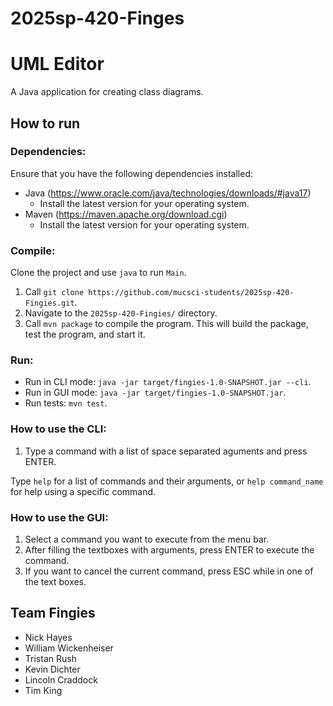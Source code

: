 # 2025sp-420-Finges

# UML Editor
A Java application for creating class diagrams.

## How to run
### Dependencies:
Ensure that you have the following dependencies installed:
- Java (https://www.oracle.com/java/technologies/downloads/#java17)
  - Install the latest version for your operating system.
- Maven (https://maven.apache.org/download.cgi)
  - Install the latest version for your operating system.

### Compile:
Clone the project and use ``java`` to run ``Main``.
1. Call ``git clone https://github.com/mucsci-students/2025sp-420-Fingies.git``.
2. Navigate to the ``2025sp-420-Fingies/`` directory.
3. Call ``mvn package`` to compile the program. This will build the package, test the program, and start it.

### Run:
- Run in CLI mode: ``java -jar target/fingies-1.0-SNAPSHOT.jar --cli``.
- Run in GUI mode: ``java -jar target/fingies-1.0-SNAPSHOT.jar``.
- Run tests: ``mvn test``.

### How to use the CLI:
1. Type a command with a list of space separated aguments and press ENTER.

Type ``help`` for a list of commands and their arguments, or ``help command_name`` for help using a specific command.
 
### How to use the GUI:
1. Select a command you want to execute from the menu bar.
2. After filling the textboxes with arguments, press ENTER to execute the command.
3. If you want to cancel the current command, press ESC while in one of the text boxes.

## Team Fingies
- Nick Hayes
- William Wickenheiser
- Tristan Rush
- Kevin Dichter
- Lincoln Craddock
- Tim King
